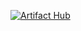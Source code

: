 
[![Artifact Hub](https://img.shields.io/endpoint?url=https://artifacthub.io/badge/repository/pixlise)](https://artifacthub.io/packages/search?repo=pixlise)
